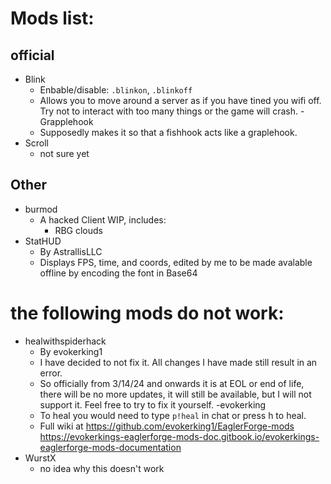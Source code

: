 
# Mods list:
## official
- Blink
    - Enbable/disable: `.blinkon`, `.blinkoff`
    - Allows you to move around a server as if you have tined you wifi off. Try not to interact with too many things or the game will crash.
-Grapplehook
    - Supposedly makes it so that a fishhook acts like a graplehook.
- Scroll
     - not sure yet

## Other
- burmod
  - A hacked Client WIP, includes:
    - RBG clouds
- StatHUD
  - By AstrallisLLC
  - Displays FPS, time, and coords, edited by me to be made avalable offline by encoding the font in Base64

# the following mods do not work:
- healwithspiderhack
    - By evokerking1
    - I have decided to not fix it.  All changes I have made still result in an error.
    - So officially from 3/14/24 and onwards it is at EOL or end of life, there will be no more updates, it will still be available, but I will not support it.  Feel free to try to       fix it yourself.   -evokerking
    - To heal you would need to type `p!heal` in chat or press h to heal.
    - Full wiki at [https://github.com/evokerking1/EaglerForge-mods
](https://evokerkings-eaglerforge-mods-doc.gitbook.io/evokerkings-eaglerforge-mods-documentation/)https://evokerkings-eaglerforge-mods-doc.gitbook.io/evokerkings-eaglerforge-mods-documentation
- WurstX
    - no idea why this doesn't work
    
